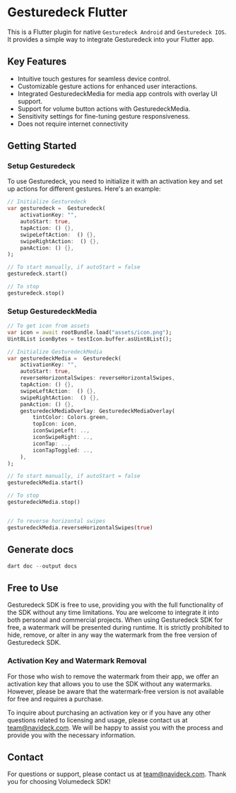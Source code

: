 # Gesturedeck Flutter

This is a Flutter plugin for native `Gesturedeck Android` and `Gesturedeck IOS`. It provides a simple way to integrate Gesturedeck into your Flutter app.

## Key Features

- Intuitive touch gestures for seamless device control.
- Customizable gesture actions for enhanced user interactions.
- Integrated GesturedeckMedia for media app controls with overlay UI support.
- Support for volume button actions with GesturedeckMedia.
- Sensitivity settings for fine-tuning gesture responsiveness.
- Does not require internet connectivity

## Getting Started

### Setup Gesturedeck

To use Gesturedeck, you need to initialize it with an activation key and set up actions for different gestures. Here's an example:

```dart
// Initialize Gesturedeck
var gesturedeck =  Gesturedeck(
    activationKey: "",
    autoStart: true,
    tapAction: () {},
    swipeLeftAction:  () {},
    swipeRightAction:  () {},
    panAction: () {},
);

// To start manually, if autoStart = false
gesturedeck.start()

// To stop
gesturedeck.stop()
```

### Setup GesturedeckMedia  

```dart
// To get icon from assets
var icon = await rootBundle.load("assets/icon.png");
Uint8List iconBytes = testIcon.buffer.asUint8List();

// Initialize GesturedeckMedia
var gesturedeckMedia =  Gesturedeck(
    activationKey: "",
    autoStart: true,
    reverseHorizontalSwipes: reverseHorizontalSwipes,
    tapAction: () {},
    swipeLeftAction:  () {},
    swipeRightAction:  () {},
    panAction: () {},
    gesturedeckMediaOverlay: GesturedeckMediaOverlay(
        tintColor: Colors.green,
        topIcon: icon, 
        iconSwipeLeft: ..,
        iconSwipeRight: ..,
        iconTap: ..,
        iconTapToggled: ..,
    ),
);

// To start manually, if autoStart = false
gesturedeckMedia.start()

// To stop
gesturedeckMedia.stop()


// To reverse horizontal swipes
gesturedeckMedia.reverseHorizontalSwipes(true)
```

## Generate docs

```dart
dart doc --output docs
```

## Free to Use
Gesturedeck SDK is free to use, providing you with the full functionality of the SDK without any time limitations. You are welcome to integrate it into both personal and commercial projects. When using Gesturedeck SDK for free, a watermark will be presented during runtime. It is strictly prohibited  to hide, remove, or alter in any way the watermark from the free version of Gesturedeck SDK.

### Activation Key and Watermark Removal
For those who wish to remove the watermark from their app, we offer an activation key that allows you to use the SDK without any watermarks. However, please be aware that the watermark-free version is not available for free and requires a purchase.

To inquire about purchasing an activation key or if you have any other questions related to licensing and usage, please contact us at team@navideck.com. We will be happy to assist you with the process and provide you with the necessary information.

## Contact

For questions or support, please contact us at team@navideck.com. Thank you for choosing Volumedeck SDK!